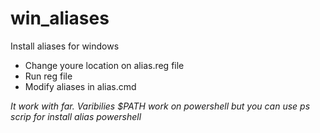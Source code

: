 # win_aliases
Install aliases for windows 

- Change youre location on alias.reg file
- Run reg file
- Modify aliases in alias.cmd 


*It work with far.
Varibilies $PATH work on powershell but you can use ps scrip for install alias powershell*  
